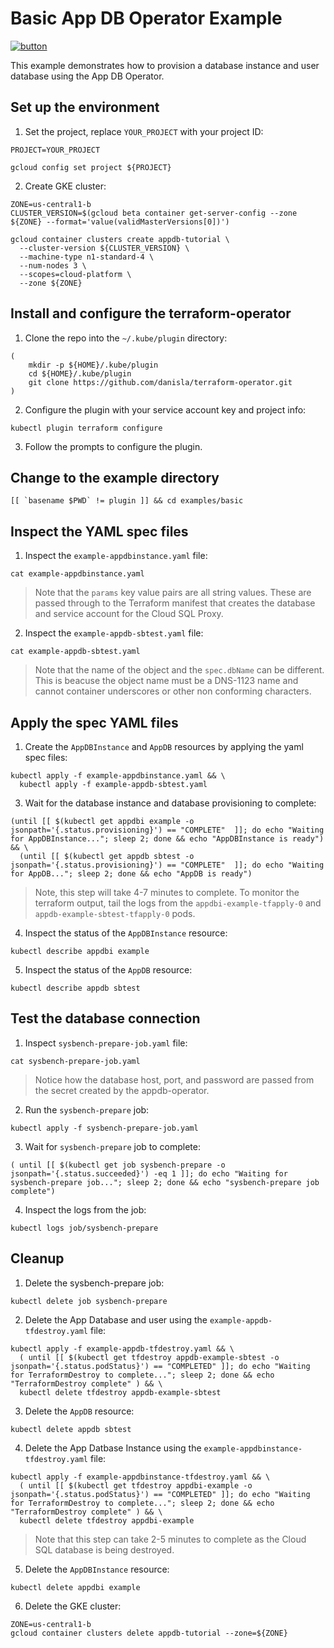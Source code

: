 # Basic App DB Operator Example

[![button](http://gstatic.com/cloudssh/images/open-btn.png)](https://console.cloud.google.com/cloudshell/open?git_repo=https://github.com/danisla/appdb-operator&working_dir=examples/basic&page=shell&tutorial=README.md)

This example demonstrates how to provision a database instance and user database using the App DB Operator.

## Set up the environment

1. Set the project, replace `YOUR_PROJECT` with your project ID:

```
PROJECT=YOUR_PROJECT
```

```
gcloud config set project ${PROJECT}
```

2. Create GKE cluster:

```
ZONE=us-central1-b
CLUSTER_VERSION=$(gcloud beta container get-server-config --zone ${ZONE} --format='value(validMasterVersions[0])')

gcloud container clusters create appdb-tutorial \
  --cluster-version ${CLUSTER_VERSION} \
  --machine-type n1-standard-4 \
  --num-nodes 3 \
  --scopes=cloud-platform \
  --zone ${ZONE}
```

## Install and configure the terraform-operator

1. Clone the repo into the `~/.kube/plugin` directory:

```
(
    mkdir -p ${HOME}/.kube/plugin
    cd ${HOME}/.kube/plugin
    git clone https://github.com/danisla/terraform-operator.git
)
```

2. Configure the plugin with your service account key and project info:

```
kubectl plugin terraform configure
```

3. Follow the prompts to configure the plugin.

## Change to the example directory

```
[[ `basename $PWD` != plugin ]] && cd examples/basic
```

## Inspect the YAML spec files

1. Inspect the `example-appdbinstance.yaml` file:

```
cat example-appdbinstance.yaml
```

> Note that the `params` key value pairs are all string values. These are passed through to the Terraform manifest that creates the database and service account for the Cloud SQL Proxy.

2. Inspect the `example-appdb-sbtest.yaml` file:

```
cat example-appdb-sbtest.yaml
```

> Note that the name of the object and the `spec.dbName` can be different. This is beacuse the object name must be a DNS-1123 name and cannot container underscores or other non conforming characters.

## Apply the spec YAML files

1. Create the `AppDBInstance` and `AppDB` resources by applying the yaml spec files:

```
kubectl apply -f example-appdbinstance.yaml && \
  kubectl apply -f example-appdb-sbtest.yaml
```

3. Wait for the database instance and database provisioning to complete:

```
(until [[ $(kubectl get appdbi example -o jsonpath='{.status.provisioning}') == "COMPLETE"  ]]; do echo "Waiting for AppDBInstance..."; sleep 2; done && echo "AppDBInstance is ready") && \
  (until [[ $(kubectl get appdb sbtest -o jsonpath='{.status.provisioning}') == "COMPLETE"  ]]; do echo "Waiting for AppDB..."; sleep 2; done && echo "AppDB is ready")
```

> Note, this step will take 4-7 minutes to complete. To monitor the terraform output, tail the logs from the `appdbi-example-tfapply-0` and `appdb-example-sbtest-tfapply-0` pods.

4. Inspect the status of the `AppDBInstance` resource:

```
kubectl describe appdbi example
```

5. Inspect the status of the `AppDB` resource:

```
kubectl describe appdb sbtest
```

## Test the database connection

1. Inspect `sysbench-prepare-job.yaml` file:

```
cat sysbench-prepare-job.yaml
```

> Notice how the database host, port, and password are passed from the secret created by the appdb-operator.

2. Run the `sysbench-prepare` job:

```
kubectl apply -f sysbench-prepare-job.yaml
```

3. Wait for `sysbench-prepare` job to complete:

```
( until [[ $(kubectl get job sysbench-prepare -o jsonpath='{.status.succeeded}') -eq 1 ]]; do echo "Waiting for sysbench-prepare job..."; sleep 2; done && echo "sysbench-prepare job complete")
```

4. Inspect the logs from the job:

```
kubectl logs job/sysbench-prepare
```

## Cleanup

1. Delete the sysbench-prepare job:

```
kubectl delete job sysbench-prepare
```

2. Delete the App Database and user using the `example-appdb-tfdestroy.yaml` file:

```
kubectl apply -f example-appdb-tfdestroy.yaml && \
  ( until [[ $(kubectl get tfdestroy appdb-example-sbtest -o jsonpath='{.status.podStatus}') == "COMPLETED" ]]; do echo "Waiting for TerraformDestroy to complete..."; sleep 2; done && echo "TerraformDestroy complete" ) && \
  kubectl delete tfdestroy appdb-example-sbtest
```

3. Delete the `AppDB` resource:

```
kubectl delete appdb sbtest
```

4. Delete the App Datbase Instance using the `example-appdbinstance-tfdestroy.yaml` file:

```
kubectl apply -f example-appdbinstance-tfdestroy.yaml && \
  ( until [[ $(kubectl get tfdestroy appdbi-example -o jsonpath='{.status.podStatus}') == "COMPLETED" ]]; do echo "Waiting for TerraformDestroy to complete..."; sleep 2; done && echo "TerraformDestroy complete" ) && \
  kubectl delete tfdestroy appdbi-example
```

> Note that this step can take 2-5 minutes to complete as the Cloud SQL database is being destroyed. 

5. Delete the `AppDBInstance` resource:

```
kubectl delete appdbi example
```

6. Delete the GKE cluster:

```
ZONE=us-central1-b
gcloud container clusters delete appdb-tutorial --zone=${ZONE}
```